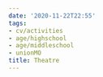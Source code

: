 ```yaml
---
date: '2020-11-22T22:55'
tags:
- cv/activities
- age/highschool
- age/middleschool
- unionMO
title: Theatre
---
```


